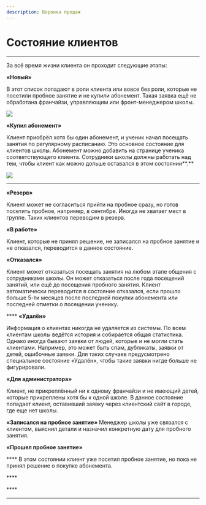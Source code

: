 ```yaml
---
description: Воронка продаж
---
```


# Состояние клиентов

****

За всё время жизни клиента он проходит следующие этапы:

&#x20; **«Новый»**

В этот список попадают в роли клиента или вовсе без роли, которые не посетили пробное занятие и не купили абонемент. Такая заявка ещё не обработана франчайзи, управляющим или фронт-менеджером школы.

![](../.gitbook/assets/Screenshot\_332.png)

**«Купил абонемент»**

Клиент приобрёл хотя бы один абонемент, и ученик начал посещать занятия по регулярному расписанию. Это основное состояние для клиентов школы. Абонемент можно добавить на странице ученика соответствующего клиента. Сотрудники школы должны работать над тем, чтобы клиент как можно дольше оставался в этом состоянии**.**

![](../.gitbook/assets/Screenshot\_333.png)

****

**«Резерв»**&#x20;

Клиент может не согласиться прийти на пробное сразу, но готов посетить пробное, например, в сентябре. Иногда не хватает мест в группе. Таких клиентов переводим в резерв.

&#x20; **«В работе»**

Клиент, которые не принял решение, не записался на пробное занятие и не отказался, переводится в данное состояние.

&#x20;**«Отказался»**&#x20;

Клиент может отказаться посещать занятия на любом этапе общения с сотрудниками школы. Он может отказаться после года посещений занятий, или ещё до посещения пробного занятия. Клиент автоматически переводится в состояние отказался, если прошло больше 5-ти месяцев после последней покупки абонемента или последней отметки о посещении ученику.

&#x20; ****  **«Удалён»**&#x20;

Информация о клиентах никогда не удаляется из системы. По всем клиентам школы ведётся история и собирается общая статистика. Однако иногда бывают заявки от людей, которые и не могли стать клиентами. Например, это может быть спам, дубликаты, заявки от детей, ошибочные заявки. Для таких случаев предусмотрено специальное состояние «Удалён», чтобы такие заявки нигде больше не фигурировали.







**«Для администратора»**

Клиент, не прикреплённый ни к одному франчайзи и не имеющий детей, которые прикреплены хотя бы к одной школе. В данное состояние попадает клиент, оставивший заявку через клиентский сайт в городе, где еще нет школы.



&#x20;  **«Записался на пробное занятие»** Менеджер школы уже связался с клиентом, выяснил детали и назначил конкретную дату для пробного занятия.

&#x20; **«Прошел пробное занятие»**

&#x20;**** В этом состоянии клиент уже посетил пробное занятие, но пока не принял решение о покупке абонемента.

&#x20;****&#x20;

&#x20;****&#x20;

****
